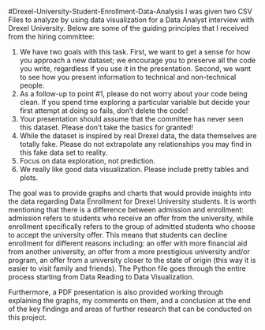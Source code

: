 #Drexel-University-Student-Enrollment-Data-Analysis
I was given two CSV Files to analyze by using data visualization for a Data Analyst interview with Drexel University. Below are some of the guiding principles that I received from the hiring committee:

1. We have two goals with this task. First, we want to get a sense for how you approach a new dataset; we encourage you to preserve all the code you write, regardless if you use it in the presentation. Second, we want to see how you present information to technical and non-technical people.
2. As a follow-up to point #1, please do not worry about your code being clean. If you spend time exploring a particular variable but decide your first attempt at doing so fails, don’t delete the code!
3. Your presentation should assume that the committee has never seen this dataset. Please don’t take the basics for granted!
4. While the dataset is inspired by real Drexel data, the data themselves are totally fake. Please do not extrapolate any relationships you may find in this fake data set to reality.
6. Focus on data exploration, not prediction.
7. We really like good data visualization. Please include pretty tables and plots.


The goal was to provide graphs and charts that would provide insights into the data regarding Data Enrollment for Drexel University students. It is worth mentioning that there is a difference between admission and enrollment: admission refers to students who receive an offer from the university, while enrollment specifically refers to the group of admitted students who choose to accept the university offer. This means that students can decline enrollment for different reasons including: an offer with more financial aid from another university, an offer from a more prestigious university and/or program, an offer from a university closer to the state of origin (this way it is easier to visit family and friends). The Python file goes through the entire process starting from Data Reading to Data Visualization.

Furthermore, a PDF presentation is also provided working through explaining the graphs, my comments on them, and a conclusion at the end of the key findings and areas of further research that can be conducted on this project.
